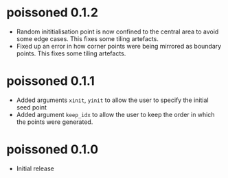 # poissoned 0.1.2

* Random inititialisation point is now confined to the central area to avoid 
  some edge cases.  This fixes some tiling artefacts.
* Fixed up an error in how corner points were being mirrored as boundary points.
  This fixes some tiling artefacts.

# poissoned 0.1.1

* Added arguments `xinit`, `yinit` to allow the user to specify the initial seed point
* Added argument `keep_idx` to allow the user to keep the order in which the points
were generated.

# poissoned 0.1.0

* Initial release
